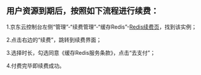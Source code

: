## 用户资源到期后，按照如下流程进行续费：

1.京东云控制台左侧“管理”-“续费管理”-“缓存Redis”-[Redis续费页](https://renewal-console.jdcloud.com/renew/redis)，找到该实例；

2.点击右边的“续费”，跳转到续费界面；

3.选择时长，勾选同意《缓存Redis服务条款》，点击“去支付”；

4.付费完毕即续费成功。
